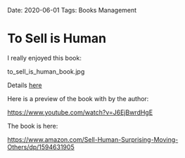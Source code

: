 Date: 2020-06-01
Tags: Books
			Management
			
			
# To Sell is Human

I really enjoyed this book: 

to_sell_is_human_book.jpg

Details [here](https://www.goodreads.com/book/show/13593553-to-sell-is-human)

Here is a preview of the book with by the author:  

https://www.youtube.com/watch?v=J6EjBwrdHgE

The book is here: 

https://www.amazon.com/Sell-Human-Surprising-Moving-Others/dp/1594631905